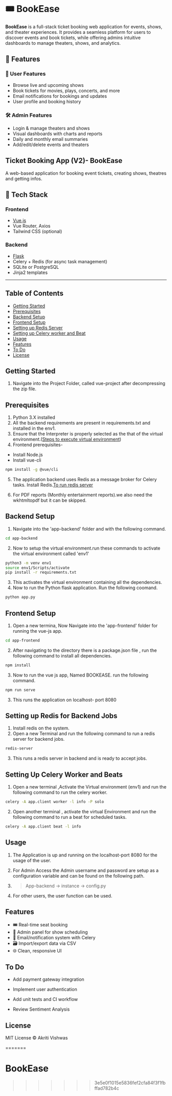 # 🎟️ BookEase

**BookEase** is a full-stack ticket booking web application for events, shows, and theater experiences. It provides a seamless platform for users to discover events and book tickets, while offering admins intuitive dashboards to manage theaters, shows, and analytics.

## 🌟 Features

### 🎫 User Features
- Browse live and upcoming shows
- Book tickets for movies, plays, concerts, and more
- Email notifications for bookings and updates
- User profile and booking history

### 🛠️ Admin Features
- Login & manage theaters and shows
- Visual dashboards with charts and reports
- Daily and monthly email summaries
- Add/edit/delete events and theaters

## Ticket Booking App (V2)-  BookEase 

A web-based application for booking event tickets, creating shows, theatres and getting infos.

## 🔧 Tech Stack

### Frontend
- [Vue.js](https://vuejs.org/)
- Vue Router, Axios
- Tailwind CSS (optional)

### Backend
- [Flask](https://flask.palletsprojects.com/)
- Celery + Redis (for async task management)
- SQLite or PostgreSQL
- Jinja2 templates

---

## Table of Contents

- [Getting Started](#getting-started)
- [Prerequisites](#prerequisites)
- [Backend Setup](#backend-setup)
- [Frontend Setup](#frontend-setup)
- [Setting up Redis Server](#setting-up-redis-for-backend-jobs)
- [Setting up Celery worker and Beat](#setting-up-celery-worker-and-beats)
- [Usage](#usage)
- [Features](#features)
- [To Do](#to-do)
- [License](#license)



## Getting Started

1. Navigate into the Project Folder, called vue-project after decompressing the zip file.

## Prerequisites

1. Python 3.X installed
2. All the backend requirements are present in requirements.txt and installed in the env1.
3. Ensure that the Interpreter is properly selected as the that of the virtual environment.([Steps to execute virtual environment](#backend-setup))
4. Frontend prerequisites-
  - Install Node.js
  - Install vue-cli 
``` sh 
npm install -g @vue/cli
```
5. The application backend uses Redis as a message broker for Celery tasks. Install Redis.[To run redis server](#setting-up-redis-for-backend-jobs)

6. For PDF reports (Monthly entertainment reports).we also need the wkhtmltopdf but it can be skipped.



## Backend Setup
1. Navigate into the 'app-backend' folder and  with the following command.
```sh 
cd app-backend 
```
2. Now to setup the virtual environment.run these commands to activate the virtual environment called 'env1'
```sh 
python3 -m venv env1
source env1/Scripts/activate
pip install -r requirements.txt
```
3. This activates the virtual environment containing all the dependencies.
4. Now to run the Python flask application. Run the following coomand.
```sh 
python app.py
```

## Frontend Setup

1. Open a new termina, Now Navigate into the 'app-frontend' folder for running the vue-js app.
```sh
cd app-frontend
```

2. After navigating to the directory there is a package.json file , run the following command to install all dependencies.
```sh
npm install
```
3. Now to run the vue js app, Named BOOKEASE. run the following command.

```sh 
npm run serve
```
3. This runs the application on localhost- port 8080


## Setting up Redis for Backend Jobs 

1. Install redis on the system.
2. Open a new Terminal and run the following command to run a redis server for backend jobs.
```sh
redis-server
```
3. This runs a redis server in backend and is ready to accept jobs.

## Setting Up Celery Worker and Beats 

1. Open a new terminal ,Activate the Virtual environment (env1) and run the following command to run the celery worker.

```sh 
celery -A app.client worker -l info -P solo
```

2. Open another terminal , activate the virtual Environment and run the following command to run a beat for scheduled tasks.

```sh
celery -A app.client beat -l info
```

## Usage 
1. The Application is up and running on the localhost-port 8080 for the usage of the user.

2. For Admin Access the Admin username and password are setup as a configuration variable and can be found on the following path.
3. > App-backend -> instance -> config.py 

4. For other users, the user function can be used.


## Features


- 🎟️ Real-time seat booking
- 📅 Admin panel for show scheduling
- 🔔 Email/notification system with Celery
- 🗃️ Import/export data via CSV
- 🌐 Clean, responsive UI

## To Do 


 - Add payment gateway integration

 - Implement user authentication

 - Add unit tests and CI workflow

 - Review Sentiment Analysis


 ## License 

 MIT License © Akriti Vishwas








=======
# BookEase
>>>>>>> 3e5e0f1015e5836fef2cfa84f3f1fbffad782b4c
